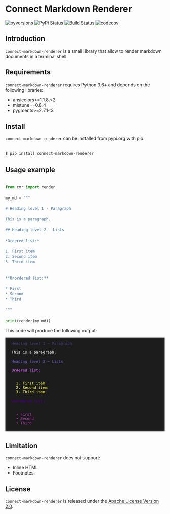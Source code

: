 # Connect Markdown Renderer


![pyversions](https://img.shields.io/pypi/pyversions/connect-markdown-renderer.svg) [![PyPi Status](https://img.shields.io/pypi/v/connect-markdown-renderer.svg)](https://pypi.org/project/connect-markdown-renderer/) [![Build Status](https://travis-ci.org/cloudblue/connect-markdown-renderer.svg?branch=master)](https://travis-ci.org/cloudblue/connect-markdown-renderer) [![codecov](https://codecov.io/gh/cloudblue/connect-markdown-renderer/branch/master/graph/badge.svg)](https://codecov.io/gh/cloudblue/connect-markdown-renderer)


## Introduction

`connect-markdown-renderer` is a small library that allow to render markdown documents in a terminal shell.

## Requirements

`connect-markdown-renderer` requires Python 3.6+ and depends on the following libraries:

* ansicolors>=1.1.8,<2
* mistune==0.8.4
* pygments>=2.7.1<3



## Install

`connect-markdown-renderer` can be installed from pypi.org with pip:

```sh

$ pip install connect-markdown-renderer

```

## Usage example

```python

from cmr import render

my_md = """

# Heading level 1 - Paragraph

This is a paragraph.  

## Heading level 2 - Lists

*Ordered list:*

1. First item
2. Second item
3. Third item


**Unordered list:**

* First
* Second
* Third

"""

print(render(my_md))

```

This code will produce the following output:

![Console markdown](screenshot_1.png)



## Limitation

`connect-markdown-renderer` does not support:

* Inline HTML
* Footnotes


## License

`connect-markdown-renderer` is released under the [Apache License Version 2.0](https://www.apache.org/licenses/LICENSE-2.0).
